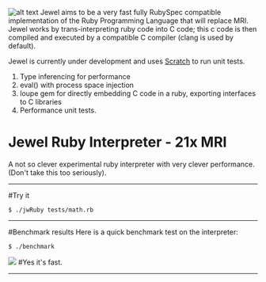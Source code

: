 ![alt text](http://s3.postimg.org/5dv6f2ws1/output3.png)
Jewel aims to be a very fast fully RubySpec compatible implementation of the Ruby Programming Language that will replace MRI.  Jewel works by trans-interpreting ruby code into C code; this c code is then compiled and executed by a compatible C compiler (clang is used by default).  

Jewel is currently under development and uses [Scratch](https://github.com/sotownsend/scratch-rubyspec) to run unit tests.

1.  Type inferencing for performance
2.  eval() with process space injection
3.  loupe gem for directly embedding C code in a ruby, exporting interfaces to C libraries
4.  Performance unit tests.

Jewel Ruby Interpreter - 21x MRI
=====================
A not so clever experimental ruby interpreter with very clever performance.  (Don't take this too seriously).

-----

#Try it
```
$ ./jwRuby tests/math.rb
```

-----

#Benchmark results
Here is a quick benchmark test on the interpreter:

```
$ ./benchmark
```

<img src="http://s12.postimg.org/t9gkgsca5/Screen_Shot_2014_07_06_at_11_47_17_AM.png" />
#Yes it's fast.

-----
